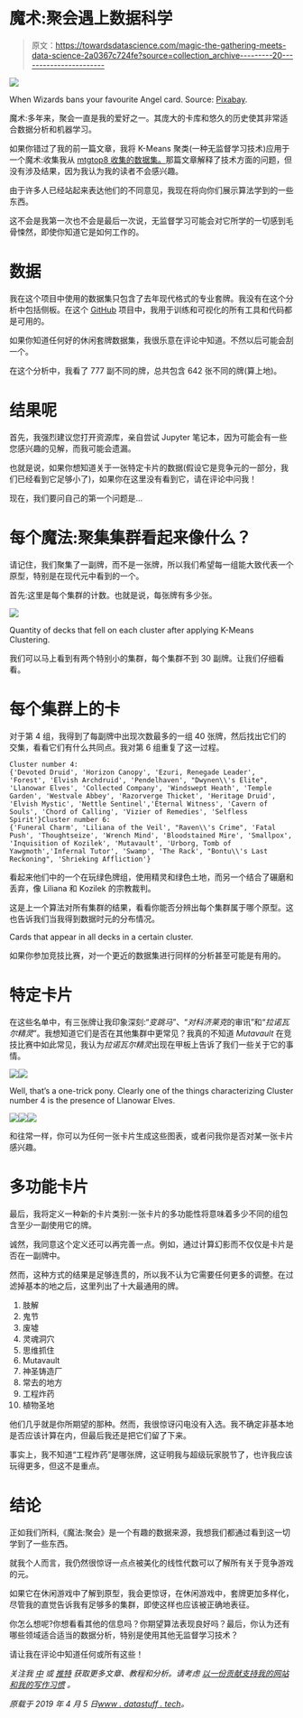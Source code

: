 # 魔术:聚会遇上数据科学

> 原文：<https://towardsdatascience.com/magic-the-gathering-meets-data-science-2a0367c724fe?source=collection_archive---------20----------------------->

![](img/19a02054245234813a863ca63086deea.png)

When Wizards bans your favourite Angel card. Source: [Pixabay](https://pixabay.com/photos/cemetery-peace-angel-sculpture-1655378/).

魔术:多年来，聚会一直是我的爱好之一。其庞大的卡库和悠久的历史使其非常适合数据分析和机器学习。

如果你错过了我的前一篇文章，我将 K-Means 聚类(一种无监督学习技术)应用于一个魔术:收集我从 [mtgtop8 收集的数据集。](https://mtgtop8.com/)那篇文章解释了技术方面的问题，但没有涉及结果，因为我认为我的读者不会感兴趣。

由于许多人已经站起来表达他们的不同意见，我现在将向你们展示算法学到的一些东西。

这不会是我第一次也不会是最后一次说，无监督学习可能会对它所学的一切感到毛骨悚然，即使你知道它是如何工作的。

# 数据

我在这个项目中使用的数据集只包含了去年现代格式的专业套牌。我没有在这个分析中包括侧板。在这个 [GitHub](https://github.com/StrikingLoo/MtGRecommender/) 项目中，我用于训练和可视化的所有工具和代码都是可用的。

如果你知道任何好的休闲套牌数据集，我很乐意在评论中知道。不然以后可能会刮一个。

在这个分析中，我看了 777 副不同的牌，总共包含 642 张不同的牌(算上地)。

# 结果呢

首先，我强烈建议您打开资源库，亲自尝试 Jupyter 笔记本，因为可能会有一些您感兴趣的见解，而我可能会遗漏。

也就是说，如果你想知道关于一张特定卡片的数据(假设它是竞争元的一部分，我们已经看到它足够小了)，如果你在这里没有看到它，请在评论中问我！

现在，我们要问自己的第一个问题是…

# 每个魔法:聚集集群看起来像什么？

请记住，我们聚集了一副牌，而不是一张牌，所以我们希望每一组能大致代表一个原型，特别是在现代元中看到的一个。

首先:这里是每个集群的计数。也就是说，每张牌有多少张。

![](img/bbe044b337545dec0edecf4b591836d1.png)

Quantity of decks that fell on each cluster after applying K-Means Clustering.

我们可以马上看到有两个特别小的集群，每个集群不到 30 副牌。让我们仔细看看。

# 每个集群上的卡

对于第 4 组，我得到了每副牌中出现次数最多的一组 40 张牌，然后找出它们的交集，看看它们有什么共同点。我对第 6 组重复了这一过程。

```
Cluster number 4:
{'Devoted Druid', 'Horizon Canopy', 'Ezuri, Renegade Leader', 'Forest', 'Elvish Archdruid', 'Pendelhaven', "Dwynen\\'s Elite", 'Llanowar Elves', 'Collected Company', 'Windswept Heath', 'Temple Garden', 'Westvale Abbey', 'Razorverge Thicket', 'Heritage Druid', 'Elvish Mystic', 'Nettle Sentinel','Eternal Witness', 'Cavern of Souls', 'Chord of Calling', 'Vizier of Remedies', 'Selfless Spirit'}Cluster number 6:
{'Funeral Charm', 'Liliana of the Veil', "Raven\\'s Crime", 'Fatal Push', 'Thoughtseize', 'Wrench Mind', 'Bloodstained Mire', 'Smallpox', 'Inquisition of Kozilek', 'Mutavault', 'Urborg, Tomb of Yawgmoth','Infernal Tutor', 'Swamp', 'The Rack', "Bontu\\'s Last Reckoning", 'Shrieking Affliction'}
```

看起来他们中的一个在玩绿色牌组，使用精灵和绿色土地，而另一个结合了碾磨和丢弃，像 Liliana 和 Kozilek 的宗教裁判。

这是上一个算法对所有集群的结果，看看你能否分辨出每个集群属于哪个原型。这也告诉我们当我得到数据时元的分布情况。

Cards that appear in all decks in a certain cluster.

如果你参加竞技比赛，对一个更近的数据集进行同样的分析甚至可能是有用的。

# 特定卡片

在这些名单中，有三张牌让我印象深刻:“*变跳马*”、“*对科济莱克*的审讯”和“*拉诺瓦尔精灵*”。我想知道它们是否在其他集群中更常见？我真的不知道 *Mutavault* 在竞技比赛中如此常见，我认为*拉诺瓦尔精灵*出现在甲板上告诉了我们一些关于它的事情。

![](img/0e163477742c2a6dee45fe20d9acfe8f.png)![](img/36b4e97f1ac9f1899584a31feb0df18b.png)

Well, that’s a one-trick pony. Clearly one of the things characterizing Cluster number 4 is the presence of Llanowar Elves.

![](img/856fafb8f9cb037eb00de59649bced17.png)![](img/7ba702df379b10c1589c1ed24cd56fee.png)![](img/8da91e18dd84736f76f5c66e1d308a5a.png)

和往常一样，你可以为任何一张卡片生成这些图表，或者问我你是否对某一张卡片感兴趣。

# 多功能卡片

最后，我将定义一种新的卡片类别:一张卡片的多功能性将意味着多少不同的组包含至少一副使用它的牌。

诚然，我同意这个定义还可以再完善一点。例如，通过计算幻影而不仅仅是卡片是否在一副牌中。

然而，这种方式的结果是足够连贯的，所以我不认为它需要任何更多的调整。在过滤掉基本的地之后，这里列出了十大最通用的牌。

1.  肢解
2.  鬼节
3.  废墟
4.  灵魂洞穴
5.  思维抓住
6.  Mutavault
7.  神圣铸造厂
8.  常去的地方
9.  工程炸药
10.  植物圣地

他们几乎就是你所期望的那种。然而，我很惊讶闪电没有入选。我不确定非基本地是否应该计算在内，但最后我还是把它们留了下来。

事实上，我不知道“工程炸药”是哪张牌，这证明我与超级玩家脱节了，也许我应该玩得更多，但这不是重点。

# 结论

正如我们所料,《魔法:聚会》是一个有趣的数据来源，我想我们都通过看到这一切学到了一些东西。

就我个人而言，我仍然很惊讶一点点被美化的线性代数可以了解所有关于竞争游戏的元。

如果它在休闲游戏中了解到原型，我会更惊讶，在休闲游戏中，套牌更加多样化，尽管我的直觉告诉我有足够多的集群，即使这样也应该被正确地表征。

你怎么想呢?你想看看其他的信息吗？你期望算法表现良好吗？最后，你认为还有哪些领域适合适当的数据分析，特别是使用其他无监督学习技术？

请让我在评论中知道任何或所有这些！

*关注我* [*中*](http://medium.com/@strikingloo) *或* [*推特*](http://www.twitter.com/strikingloo) *获取更多文章、教程和分析。请考虑* [*以一份贡献支持我的网站和我的写作习惯*](http://buymeacoff.ee/strikingloo) *。*

*原载于 2019 年 4 月 5 日*[*www . datastuff . tech*](http://www.datastuff.tech/data-analysis/magic-the-gathering-meets-data-science/)*。*
